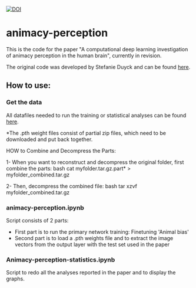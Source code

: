

[![DOI](https://zenodo.org/badge/700855057.svg)](https://doi.org/10.5281/zenodo.14165546)

# animacy-perception

This is the code for the paper "A computational deep learning investigation of animacy perception in the human brain", currently in revision.

The original code was developed by Stefanie Duyck and can be found [here](https://github.com/SDuyck/animacy-perception).

## How to use:
### Get the data
All datafiles needed to run the training or statistical analyses can be found [here](https://osf.io/7xcg9/).

*The .pth weight files consist of partial zip files, which need to be downloaded and put back together. 

HOW to Combine and Decompress the Parts:

1- When you want to reconstruct and decompress the original folder, first combine the parts:
bash
cat myfolder.tar.gz.part* > myfolder_combined.tar.gz

2- Then, decompress the combined file:
bash
tar xzvf myfolder_combined.tar.gz

### animacy-perception.ipynb
Script consists of 2 parts:
  - First part is to run the primary network training: Finetuning 'Animal bias'
  - Second part is to load a .pth weights file and to extract the image vectors from the output layer with the test set used in the paper

### Animacy-perception-statistics.ipynb
Script to redo all the analyses reported in the paper and to display the graphs.

